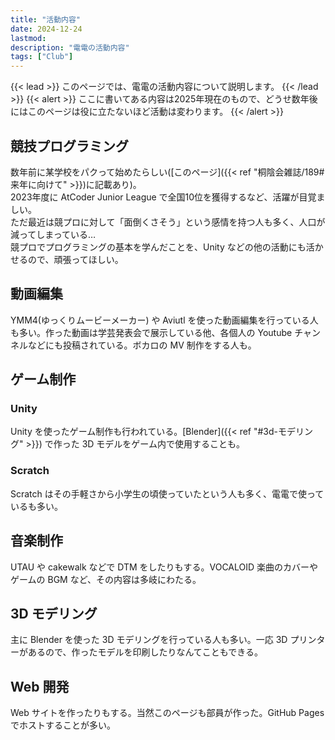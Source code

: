 ```yaml
---
title: "活動内容"
date: 2024-12-24
lastmod:
description: "電電の活動内容"
tags: ["Club"]
---
```


{{< lead >}}
このページでは、電電の活動内容について説明します。
{{< /lead >}}
{{< alert >}}
ここに書いてある内容は2025年現在のもので、どうせ数年後にはこのページは役に立たないほど活動は変わります。
{{< /alert >}}

## 競技プログラミング
数年前に某学校をパクって始めたらしい([このページ]({{< ref "桐陰会雑誌/189#来年に向けて" >}})に記載あり)。<br>
2023年度に AtCoder Junior League で全国10位を獲得するなど、活躍が目覚ましい。<br>
ただ最近は競プロに対して「面倒くさそう」という感情を持つ人も多く、人口が減ってしまっている…<br>
競プロでプログラミングの基本を学んだことを、Unity などの他の活動にも活かせるので、頑張ってほしい。

## 動画編集
YMM4(ゆっくりムービーメーカー) や Aviutl を使った動画編集を行っている人も多い。作った動画は学芸発表会で展示している他、各個人の Youtube チャンネルなどにも投稿されている。ボカロの MV 制作をする人も。

## ゲーム制作
### Unity
Unity を使ったゲーム制作も行われている。[Blender]({{< ref "#3d-モデリング" >}}) で作った 3D モデルをゲーム内で使用することも。

### Scratch
Scratch はその手軽さから小学生の頃使っていたという人も多く、電電で使っているも多い。

## 音楽制作
UTAU や cakewalk などで DTM をしたりもする。VOCALOID 楽曲のカバーやゲームの BGM など、その内容は多岐にわたる。

## 3D モデリング
主に Blender を使った 3D モデリングを行っている人も多い。一応 3D プリンターがあるので、作ったモデルを印刷したりなんてこともできる。

## Web 開発
Web サイトを作ったりもする。当然このページも部員が作った。GitHub Pages でホストすることが多い。